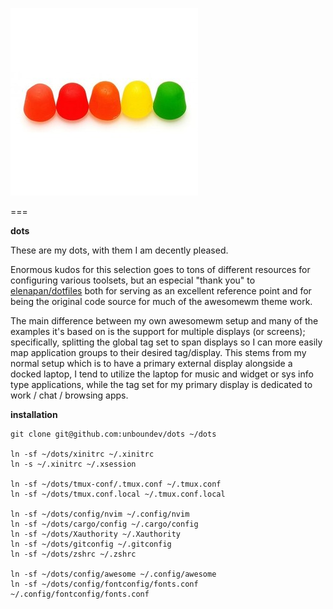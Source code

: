 ![...](./dots.jpeg)

===

**dots**

These are my dots, with them I am decently pleased.

Enormous kudos for this selection goes to tons of different resources for configuring various toolsets, but an especial "thank you" to [elenapan/dotfiles](https://github.com/elenapan/dotfiles) both for serving as an excellent reference point and for being the original code source for much of the awesomewm theme work.

The main difference between my own awesomewm setup and many of the examples it's based on is the support for multiple displays (or screens); specifically, splitting the global tag set to span displays so I can more easily map application groups to their desired tag/display. This stems from my normal setup which is to have a primary external display alongside a docked laptop, I tend to utilize the laptop for music and widget or sys info type applications, while the tag set for my primary display is dedicated to work / chat / browsing apps.

**installation**

```
git clone git@github.com:unboundev/dots ~/dots

ln -sf ~/dots/xinitrc ~/.xinitrc
ln -s ~/.xinitrc ~/.xsession

ln -sf ~/dots/tmux-conf/.tmux.conf ~/.tmux.conf
ln -sf ~/dots/tmux.conf.local ~/.tmux.conf.local

ln -sf ~/dots/config/nvim ~/.config/nvim
ln -sf ~/dots/cargo/config ~/.cargo/config
ln -sf ~/dots/Xauthority ~/.Xauthority
ln -sf ~/dots/gitconfig ~/.gitconfig
ln -sf ~/dots/zshrc ~/.zshrc

ln -sf ~/dots/config/awesome ~/.config/awesome
ln -sf ~/dots/config/fontconfig/fonts.conf ~/.config/fontconfig/fonts.conf
```
